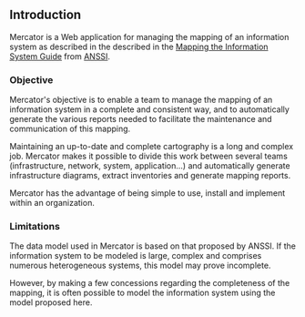 ## Introduction

Mercator is a Web application for managing the mapping of an information system as described in the
described in the [Mapping the Information System Guide](https://cyber.gouv.fr/guide/mapping-the-information-system)
from [ANSSI](https://cyber.gouv.fr/en).

### Objective

Mercator's objective is to enable a team to manage the mapping of an information system in a complete and consistent way, and to automatically generate the various reports needed to facilitate the maintenance and communication of this mapping.

Maintaining an up-to-date and complete cartography is a long and complex job. Mercator makes it possible to divide this work between several teams (infrastructure, network, system, application...) and automatically generate infrastructure diagrams, extract inventories and generate mapping reports.

Mercator has the advantage of being simple to use, install and implement within an organization.

### Limitations

The data model used in Mercator is based on that proposed by ANSSI. If the information system to be modeled is large, complex and comprises numerous heterogeneous systems, this model may prove incomplete.

However, by making a few concessions regarding the completeness of the mapping, it is often possible to model the information system using the model proposed here.
